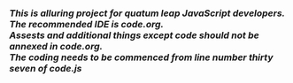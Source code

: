 <h3><i>This is alluring project for quatum leap JavaScript developers.<br> The recommended IDE is code.org. <br>Assests and additional things except code should not be annexed in code.org.<br>The coding needs to be commenced from line number thirty seven of code.js <i></h3>
